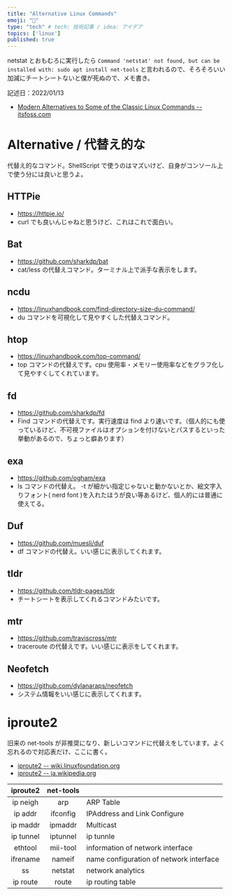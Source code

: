 ```yaml
---
title: "Alternative Linux Commands"
emoji: "🐧"
type: "tech" # tech: 技術記事 / idea: アイデア
topics: ['linux']
published: true
---
```


netstat とおもむろに実行したら `Command 'netstat' not found, but can be installed with: sudo apt install net-tools` と言われるので、そろそろいい加減にチートシートないと僕が死ぬので、メモ書き。

記述日：2022/01/13

- [Modern Alternatives to Some of the Classic Linux Commands -- itsfoss.com ](https://itsfoss.com/legacy-linux-commands-alternatives/)

# Alternative / 代替え的な

代替え的なコマンド。ShellScript で使うのはマズいけど、自身がコンソール上で使う分には良いと思うよ。

## HTTPie

- https://httpie.io/
- curl でも良いんじゃねと思うけど、これはこれで面白い。

## Bat

- https://github.com/sharkdp/bat
- cat/less の代替えコマンド。ターミナル上で派手な表示をします。

## ncdu

- https://linuxhandbook.com/find-directory-size-du-command/
- du コマンドを可視化して見やすくした代替えコマンド。

## htop

- https://linuxhandbook.com/top-command/
- top コマンドの代替えです。cpu 使用率・メモリー使用率などをグラフ化して見やすくしてくれています。

## fd

- https://github.com/sharkdp/fd
- Find コマンドの代替えです。実行速度は find より速いです。（個人的にも使っているけど、不可視ファイルはオプションを付けないとパスするといった挙動があるので、ちょっと癖あります）

## exa

- https://github.com/ogham/exa
- ls コマンドの代替え。 -t が細かい指定じゃないと動かないとか、絵文字入りフォント( nerd font )を入れたほうが良い等あるけど、個人的には普通に使えてる。

## Duf

- https://github.com/muesli/duf
- df コマンドの代替え。いい感じに表示してくれます。

## tldr

- https://github.com/tldr-pages/tldr
- チートシートを表示してくれるコマンドみたいです。

## mtr

- https://github.com/traviscross/mtr
- traceroute の代替えです。いい感じに表示をしてくれます。

## Neofetch

- https://github.com/dylanaraps/neofetch
- システム情報をいい感じに表示してくれます。


# iproute2

旧来の net-tools が非推奨になり、新しいコマンドに代替えをしています。よく忘れるので対応表だけ、ここに書く。

- [iproute2 -- wiki.linuxfoundation.org](https://wiki.linuxfoundation.org/networking/iproute2)
- [iproute2 -- ja.wikipedia.org](https://ja.wikipedia.org/wiki/Iproute2)

| iproute2 | net-tools | |
| :---: | :---: |:-- |
| ip neigh | arp | ARP Table |
| ip addr | ifconfig | IPAddress and Link Configure |
| ip maddr | ipmaddr | Multicast |
| ip tunnel | iptunnel | ip tunnle |
| ethtool | mii-tool | information of network interface |
| ifrename | nameif | name configuration of network interface |
| ss | netstat | network analytics |
| ip route | route | ip routing table |

